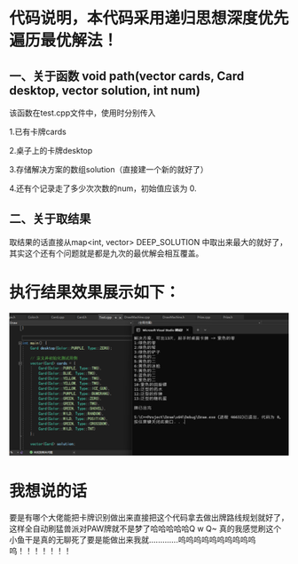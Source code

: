 # 代码说明，本代码采用递归思想深度优先遍历最优解法！

## 一、关于函数 void path(vector<Card> cards, Card desktop, vector<Card> solution, int num) 

该函数在test.cpp文件中，使用时分别传入

1.已有卡牌cards

2.桌子上的卡牌desktop

3.存储解决方案的数组solution（直接建一个新的就好了）

4.还有个记录走了多少次次数的num，初始值应该为 0.

## 二、关于取结果

取结果的话直接从map<int, vector<Card>> DEEP_SOLUTION 中取出来最大的就好了，其实这个还有个问题就是都是九次的最优解会相互覆盖。


# 执行结果效果展示如下：
![image](https://github.com/SmerryBeta/PA_PAWs_DiscardAlgorithm/blob/main/%E5%B1%95%E7%A4%BA.png)

# 我想说的话
要是有哪个大佬能把卡牌识别做出来直接把这个代码拿去做出牌路线规划就好了，这样全自动刷猛兽派对PAW牌就不是梦了哈哈哈哈哈Q w Q~
真的我感觉刷这个小鱼干是真的无聊死了要是能做出来我就.............呜呜呜呜呜呜呜呜呜呜呜！！！！！！！
